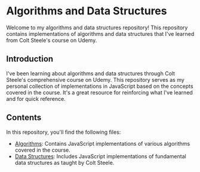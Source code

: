 # Algorithms and Data Structures

Welcome to my algorithms and data structures repository! This repository contains implementations of algorithms and data structures that I've learned from Colt Steele's course on Udemy.

## Introduction

I've been learning about algorithms and data structures through Colt Steele's comprehensive course on Udemy. This repository serves as my personal collection of implementations in JavaScript based on the concepts covered in the course. It's a great resource for reinforcing what I've learned and for quick reference.

## Contents

In this repository, you'll find the following files:

- [Algorithms](./algorithms): Contains JavaScript implementations of various algorithms covered in the course.
- [Data Structures](./dataStructures): Includes JavaScript implementations of fundamental data structures as taught by Colt Steele.


